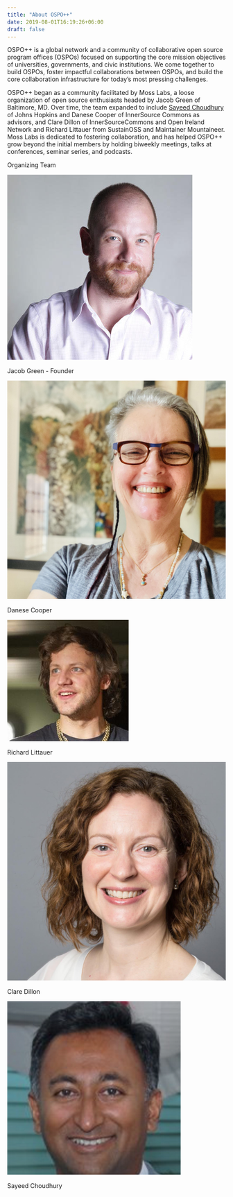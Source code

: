 ```yaml
---
title: "About OSPO++"
date: 2019-08-01T16:19:26+06:00
draft: false
---
```


OSPO++ is a global network and a community of collaborative open source program offices (OSPOs) focused on supporting the core mission objectives of universities, governments, and civic institutions. We come together to build OSPOs, foster impactful collaborations between OSPOs, and build the core collaboration infrastructure for today’s most pressing challenges.

OSPO++ began as a community facilitated by Moss Labs, a loose organization of open source enthusiasts headed by Jacob Green of Baltimore, MD. Over time, the team expanded to include [Sayeed Choudhury](https://members.educause.edu/sayeed-choudhury) of Johns Hopkins and Danese Cooper of InnerSource Commons as advisors, and Clare Dillon of InnerSourceCommons and Open Ireland Network and Richard Littauer from SustainOSS and Maintainer Mountaineer. Moss Labs is dedicated to fostering collaboration, and has helped OSPO++ grow beyond the initial members by holding biweekly meetings, talks at conferences, seminar series, and podcasts.

<div class="row text-center justify-content-md-center" id="team">
  <div class="col-sm-12">
    <p class="h1">Organizing Team</p>
  </div>
  <div class="col-xs-12 col-sm-6 col-lg-4">
    <img src="/images/about/team/jacob.jpg" title="Jacob Green" class="align-middle"/>
    <p>Jacob Green - Founder</p>
  </div>
  <div class="col-xs-12 col-sm-6 col-lg-4">
      <img src="/images/about/team/dcooper.jpg" title="Danese Cooper" class="align-middle"/>
      <p>Danese Cooper</p>
  </div>
  <div class="col-xs-12 col-sm-6 col-lg-4">
      <img src="/images/about/team/richard.png" title="Richard Littauer" class="align-middle"/>
      <p>Richard Littauer</p>
  </div>
  <div class="col-xs-12 col-sm-6 col-lg-4">
      <img src="/images/about/team/clare.jpg" title="Clare Dillon" class="align-middle"/>
      <p>Clare Dillon</p>
  </div>
  <div class="col-xs-12 col-sm-6 col-lg-4">
    <img src="/images/about/team/schoudhury.png" title="Sayeed Choudhury" class="align-middle"/>
    <p>Sayeed Choudhury</p>

  </div>
</div>

